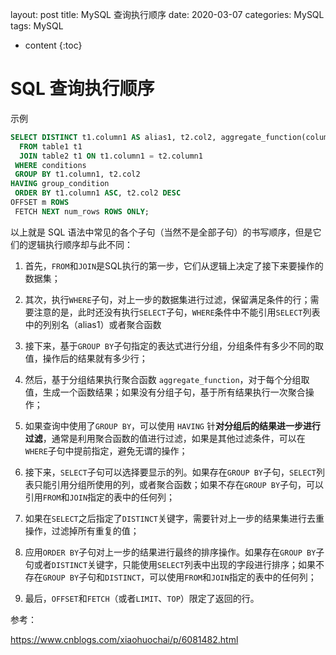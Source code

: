 layout: post
title:  MySQL 查询执行顺序
date:   2020-03-07
categories: MySQL
tags:  MySQL

* content
{:toc}




# SQL 查询执行顺序

示例

```sql
SELECT DISTINCT t1.column1 AS alias1, t2.col2, aggregate_function(column3)
  FROM table1 t1
  JOIN table2 t1 ON t1.column1 = t2.column1
 WHERE conditions
 GROUP BY t1.column1, t2.col2
HAVING group_condition
 ORDER BY t1.column1 ASC, t2.col2 DESC
OFFSET m ROWS
 FETCH NEXT num_rows ROWS ONLY;

```

以上就是 SQL 语法中常见的各个子句（当然不是全部子句）的书写顺序，但是它们的逻辑执行顺序却与此不同：

1. 首先，`FROM`和`JOIN`是SQL执行的第一步，它们从逻辑上决定了接下来要操作的数据集；

2. 其次，执行`WHERE`子句，对上一步的数据集进行过滤，保留满足条件的行；需要注意的是，此时还没有执行`SELECT`子句，`WHERE`条件中不能引用`SELECT`列表中的列别名（alias1）或者聚合函数
3. 接下来，基于`GROUP BY`子句指定的表达式进行分组，分组条件有多少不同的取值，操作后的结果就有多少行；
4. 然后，基于分组结果执行聚合函数 `aggregate_function`，对于每个分组取值，生成一个函数结果；如果没有分组子句，基于所有结果执行一次聚合操作；
5. 如果查询中使用了`GROUP BY`，可以使用 `HAVING` 针**对分组后的结果进一步进行过滤**，通常是利用聚合函数的值进行过滤，如果是其他过滤条件，可以在`WHERE`子句中提前指定，避免无谓的操作；
6. 接下来，`SELECT`子句可以选择要显示的列。如果存在`GROUP BY`子句，`SELECT`列表只能引用分组所使用的列，或者聚合函数；如果不存在`GROUP BY`子句，可以引用`FROM`和`JOIN`指定的表中的任何列；
7. 如果在`SELECT`之后指定了`DISTINCT`关键字，需要针对上一步的结果集进行去重操作，过滤掉所有重复的值；
8. 应用`ORDER BY`子句对上一步的结果进行最终的排序操作。如果存在`GROUP BY`子句或者`DISTINCT`关键字，只能使用`SELECT`列表中出现的字段进行排序；如果不存在`GROUP BY`子句和`DISTINCT`，可以使用`FROM`和`JOIN`指定的表中的任何列；
9. 最后，`OFFSET`和`FETCH`（或者`LIMIT`、`TOP`）限定了返回的行。




















































参考：

<https://www.cnblogs.com/xiaohuochai/p/6081482.html>